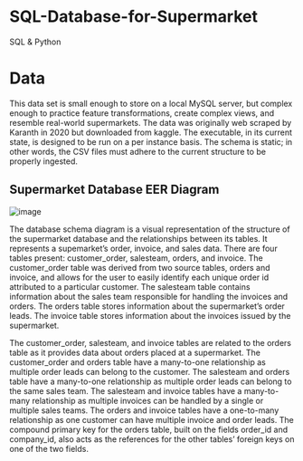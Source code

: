 # SQL-Database-for-Supermarket
SQL &amp; Python

# Data
This data set is small enough to store on a local MySQL server, but complex enough to practice feature transformations, create complex views, and resemble real-world supermarkets. The data was originally web scraped by Karanth in 2020 but downloaded from kaggle. The executable, in its current state, is designed to be run on a per instance basis. The schema is static; in other words, the CSV files must adhere to the current structure to be properly ingested.

## Supermarket Database EER Diagram
![image](https://github.com/joel-day/SQL-Database-for-Supermarket/assets/105340191/e223bfd5-7649-4e37-8b6d-7e03e8eeab29)

The database schema diagram is a visual representation of the structure of the supermarket database and the relationships between its tables. It represents a supemarket’s order,
invoice, and sales data. There are four tables present: customer_order, salesteam, orders, and invoice. The customer_order table was derived from two source tables, orders and invoice, and
allows for the user to easily identify each unique order id attributed to a particular customer. The salesteam table contains information about the sales team responsible for handling the invoices and orders. The orders table stores information about the supermarket’s order leads. The invoice table stores information about the invoices issued by the supermarket.

The customer_order, salesteam, and invoice tables are related to the orders table as it provides data about orders placed at a supermarket. The customer_order and orders table have a
many-to-one relationship as multiple order leads can belong to the customer. The salesteam and orders table have a many-to-one relationship as multiple order leads can belong to the same sales
team. The salesteam and invoice tables have a many-to-many relationship as multiple invoices can be handled by a single or multiple sales teams. The orders and invoice tables have a
one-to-many relationship as one customer can have multiple invoice and order leads. The compound primary key for the orders table, built on the fields order_id and company_id, also
acts as the references for the other tables’ foreign keys on one of the two fields.

